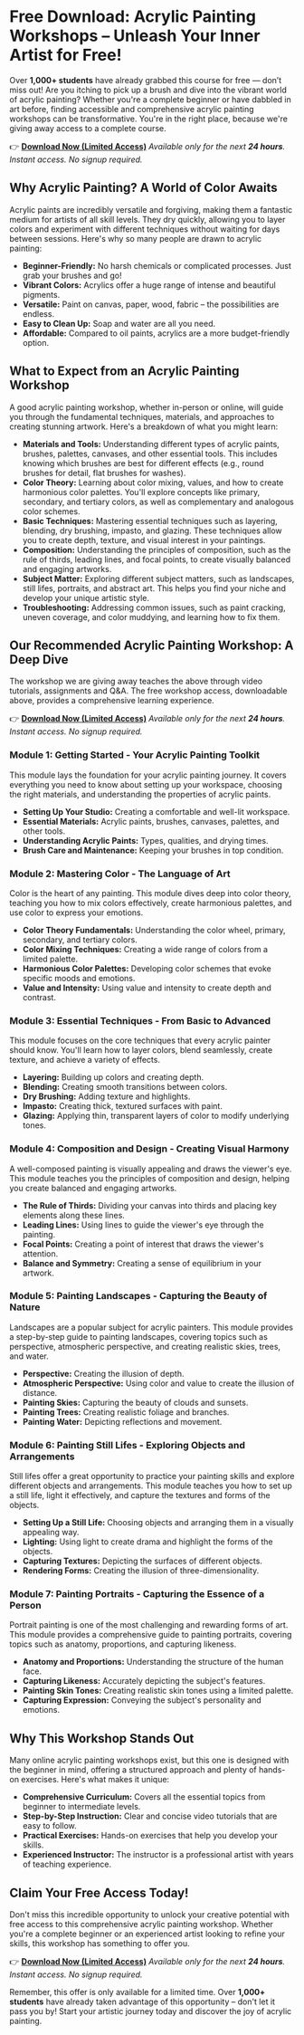 # Free Download: Acrylic Painting Workshops – Unleash Your Inner Artist for Free!

Over **1,000+ students** have already grabbed this course for free — don’t miss out!
Are you itching to pick up a brush and dive into the vibrant world of acrylic painting? Whether you're a complete beginner or have dabbled in art before, finding accessible and comprehensive acrylic painting workshops can be transformative. You're in the right place, because we're giving away access to a complete course.

👉 [**Download Now (Limited Access)**](https://udemywork.com/acrylic-painting-workshops)
_Available only for the next **24 hours**. Instant access. No signup required._

## Why Acrylic Painting? A World of Color Awaits

Acrylic paints are incredibly versatile and forgiving, making them a fantastic medium for artists of all skill levels. They dry quickly, allowing you to layer colors and experiment with different techniques without waiting for days between sessions. Here's why so many people are drawn to acrylic painting:

*   **Beginner-Friendly:** No harsh chemicals or complicated processes. Just grab your brushes and go!
*   **Vibrant Colors:** Acrylics offer a huge range of intense and beautiful pigments.
*   **Versatile:** Paint on canvas, paper, wood, fabric – the possibilities are endless.
*   **Easy to Clean Up:** Soap and water are all you need.
*   **Affordable:** Compared to oil paints, acrylics are a more budget-friendly option.

## What to Expect from an Acrylic Painting Workshop

A good acrylic painting workshop, whether in-person or online, will guide you through the fundamental techniques, materials, and approaches to creating stunning artwork. Here's a breakdown of what you might learn:

*   **Materials and Tools:** Understanding different types of acrylic paints, brushes, palettes, canvases, and other essential tools. This includes knowing which brushes are best for different effects (e.g., round brushes for detail, flat brushes for washes).
*   **Color Theory:** Learning about color mixing, values, and how to create harmonious color palettes. You'll explore concepts like primary, secondary, and tertiary colors, as well as complementary and analogous color schemes.
*   **Basic Techniques:** Mastering essential techniques such as layering, blending, dry brushing, impasto, and glazing. These techniques allow you to create depth, texture, and visual interest in your paintings.
*   **Composition:** Understanding the principles of composition, such as the rule of thirds, leading lines, and focal points, to create visually balanced and engaging artworks.
*   **Subject Matter:** Exploring different subject matters, such as landscapes, still lifes, portraits, and abstract art. This helps you find your niche and develop your unique artistic style.
*   **Troubleshooting:** Addressing common issues, such as paint cracking, uneven coverage, and color muddying, and learning how to fix them.

## Our Recommended Acrylic Painting Workshop: A Deep Dive

The workshop we are giving away teaches the above through video tutorials, assignments and Q&A. The free workshop access, downloadable above, provides a comprehensive learning experience.

👉 [**Download Now (Limited Access)**](https://udemywork.com/acrylic-painting-workshops)
_Available only for the next **24 hours**. Instant access. No signup required._

### **Module 1: Getting Started - Your Acrylic Painting Toolkit**

This module lays the foundation for your acrylic painting journey. It covers everything you need to know about setting up your workspace, choosing the right materials, and understanding the properties of acrylic paints.

*   **Setting Up Your Studio:** Creating a comfortable and well-lit workspace.
*   **Essential Materials:** Acrylic paints, brushes, canvases, palettes, and other tools.
*   **Understanding Acrylic Paints:** Types, qualities, and drying times.
*   **Brush Care and Maintenance:** Keeping your brushes in top condition.

### **Module 2: Mastering Color - The Language of Art**

Color is the heart of any painting. This module dives deep into color theory, teaching you how to mix colors effectively, create harmonious palettes, and use color to express your emotions.

*   **Color Theory Fundamentals:** Understanding the color wheel, primary, secondary, and tertiary colors.
*   **Color Mixing Techniques:** Creating a wide range of colors from a limited palette.
*   **Harmonious Color Palettes:** Developing color schemes that evoke specific moods and emotions.
*   **Value and Intensity:** Using value and intensity to create depth and contrast.

### **Module 3: Essential Techniques - From Basic to Advanced**

This module focuses on the core techniques that every acrylic painter should know. You'll learn how to layer colors, blend seamlessly, create texture, and achieve a variety of effects.

*   **Layering:** Building up colors and creating depth.
*   **Blending:** Creating smooth transitions between colors.
*   **Dry Brushing:** Adding texture and highlights.
*   **Impasto:** Creating thick, textured surfaces with paint.
*   **Glazing:** Applying thin, transparent layers of color to modify underlying tones.

### **Module 4: Composition and Design - Creating Visual Harmony**

A well-composed painting is visually appealing and draws the viewer's eye. This module teaches you the principles of composition and design, helping you create balanced and engaging artworks.

*   **The Rule of Thirds:** Dividing your canvas into thirds and placing key elements along these lines.
*   **Leading Lines:** Using lines to guide the viewer's eye through the painting.
*   **Focal Points:** Creating a point of interest that draws the viewer's attention.
*   **Balance and Symmetry:** Creating a sense of equilibrium in your artwork.

### **Module 5: Painting Landscapes - Capturing the Beauty of Nature**

Landscapes are a popular subject for acrylic painters. This module provides a step-by-step guide to painting landscapes, covering topics such as perspective, atmospheric perspective, and creating realistic skies, trees, and water.

*   **Perspective:** Creating the illusion of depth.
*   **Atmospheric Perspective:** Using color and value to create the illusion of distance.
*   **Painting Skies:** Capturing the beauty of clouds and sunsets.
*   **Painting Trees:** Creating realistic foliage and branches.
*   **Painting Water:** Depicting reflections and movement.

### **Module 6: Painting Still Lifes - Exploring Objects and Arrangements**

Still lifes offer a great opportunity to practice your painting skills and explore different objects and arrangements. This module teaches you how to set up a still life, light it effectively, and capture the textures and forms of the objects.

*   **Setting Up a Still Life:** Choosing objects and arranging them in a visually appealing way.
*   **Lighting:** Using light to create drama and highlight the forms of the objects.
*   **Capturing Textures:** Depicting the surfaces of different objects.
*   **Rendering Forms:** Creating the illusion of three-dimensionality.

### **Module 7: Painting Portraits - Capturing the Essence of a Person**

Portrait painting is one of the most challenging and rewarding forms of art. This module provides a comprehensive guide to painting portraits, covering topics such as anatomy, proportions, and capturing likeness.

*   **Anatomy and Proportions:** Understanding the structure of the human face.
*   **Capturing Likeness:** Accurately depicting the subject's features.
*   **Painting Skin Tones:** Creating realistic skin tones using a limited palette.
*   **Capturing Expression:** Conveying the subject's personality and emotions.

## Why This Workshop Stands Out

Many online acrylic painting workshops exist, but this one is designed with the beginner in mind, offering a structured approach and plenty of hands-on exercises. Here's what makes it unique:

*   **Comprehensive Curriculum:** Covers all the essential topics from beginner to intermediate levels.
*   **Step-by-Step Instruction:** Clear and concise video tutorials that are easy to follow.
*   **Practical Exercises:** Hands-on exercises that help you develop your skills.
*   **Experienced Instructor:** The instructor is a professional artist with years of teaching experience.

## Claim Your Free Access Today!

Don't miss this incredible opportunity to unlock your creative potential with free access to this comprehensive acrylic painting workshop. Whether you're a complete beginner or an experienced artist looking to refine your skills, this workshop has something to offer you.

👉 [**Download Now (Limited Access)**](https://udemywork.com/acrylic-painting-workshops)
_Available only for the next **24 hours**. Instant access. No signup required._

Remember, this offer is only available for a limited time. Over **1,000+ students** have already taken advantage of this opportunity – don't let it pass you by! Start your artistic journey today and discover the joy of acrylic painting.
